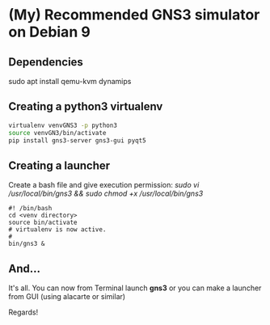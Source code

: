 # (My) Recommended GNS3 simulator on Debian 9

## Dependencies
sudo apt install qemu-kvm dynamips

## Creating a python3 virtualenv

```bash
virtualenv venvGNS3 -p python3
source venvGN3/bin/activate
pip install gns3-server gns3-gui pyqt5
```

## Creating a launcher

Create a bash file and give execution permission: 
  *sudo vi /usr/local/bin/gns3 && sudo chmod +x /usr/local/bin/gns3*

```
#! /bin/bash
cd <venv directory>
source bin/activate
# virtualenv is now active.
#
bin/gns3 &

```

## And...

It's all. You can now from Terminal launch **gns3** or you can make a launcher from GUI (using alacarte or similar)

Regards!
